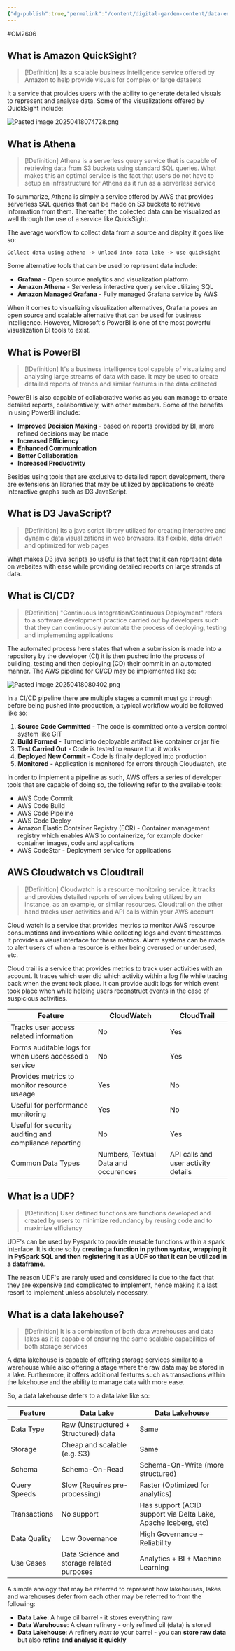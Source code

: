 ```yaml
---
{"dg-publish":true,"permalink":"/content/digital-garden-content/data-engineering-content/exam-prep-final-sem/data-engineering-content/cm-2606-lecture-10-notes/","updated":"2025-04-18T08:59:59.000+05:30"}
---
```


#CM2606

## What is Amazon QuickSight?

>[!Definition]
>Its a scalable business intelligence service offered by Amazon to help provide visuals for complex or large datasets

It a service that provides users with the ability to generate detailed visuals to represent and analyse data. Some of the visualizations offered by QuickSight include:

![Pasted image 20250418074728.png](/img/user/pngs/Pasted%20image%2020250418074728.png)

## What is Athena

>[!Definition]
>Athena is a serverless query service that is capable of retrieving data from S3 buckets using standard SQL queries. What makes this an optimal service is the fact that users do not have to setup an infrastructure for Athena as it run as a serverless service

To summarize, Athena is simply a service offered by AWS that provides serverless SQL queries that can be made on S3 buckets to retrieve information from them. Thereafter, the collected data can be visualized as well through the use of a service like QuickSight.

The average workflow to collect data from a source and display it goes like so:

`Collect data using athena -> Unload into data lake -> use quicksight`

Some alternative tools that can be used to represent data include:

- **Grafana** - Open source analytics and visualization platform
- **Amazon Athena** - Serverless interactive query service utilizing SQL
- **Amazon Managed Grafana** - Fully managed Grafana service by AWS

When it comes to visualizing visualization alternatives, Grafana poses an open source and scalable alternative that can be used for business intelligence. However, Microsoft's PowerBI is one of the most powerful visualization BI tools to exist.

## What is PowerBI

>[!Definition]
>It's a business intelligence tool capable of visualizing and analysing large streams of data with ease. It may be used to create detailed reports of trends and similar features in the data collected
>

PowerBI is also capable of collaborative works as you can manage to create detailed reports, collaboratively, with other members. Some of the benefits in using PowerBI include:

- **Improved Decision Making** - based on reports provided by BI, more refined decisions may be made
- **Increased Efficiency**
- **Enhanced Communication**
- **Better Collaboration**
- **Increased Productivity**

Besides using tools that are exclusive to detailed report development, there are extensions an libraries that may be utilized by applications to create interactive graphs such as D3 JavaScript.

## What is D3 JavaScript?

>[!Definition]
>Its a java script library utilized for creating interactive and dynamic data visualizations in web browsers. Its flexible, data driven and optimized for web pages

What makes D3 java scripts so useful is that fact that it can represent data on websites with ease while providing detailed reports on large strands of data.

## What is CI/CD?

>[!Definition]
>"Continuous Integration/Continuous Deployment" refers to a software development practice carried out by developers such that they can continuously automate the process of deploying, testing and implementing applications
>

The automated process here states that when a submission is made into a repository by the developer (CI) it is then pushed into the process of building, testing and then deploying (CD) their commit in an automated manner. The AWS pipeline for CI/CD may be implemented like so:

![Pasted image 20250418080402.png](/img/user/pngs/Pasted%20image%2020250418080402.png)

In a CI/CD pipeline there are multiple stages a commit must go through before being pushed into production, a typical workflow would be followed like so:

1. **Source Code Committed** - The code is committed onto a version control system like GIT
2. **Build Formed** - Turned into deployable artifact like container or jar file
3. **Test Carried Out** - Code is tested to ensure that it works
4. **Deployed New Commit** - Code is finally deployed into production
5. **Monitored** - Application is monitored for errors through Cloudwatch, etc

In order to implement a pipeline as such, AWS offers a series of developer tools that are capable of doing so, the following refer to the available tools:

- AWS Code Commit
- AWS Code Build
- AWS Code Pipeline
- AWS Code Deploy
- Amazon Elastic Container Registry (ECR) - Container management registry which enables AWS to containerize, for example docker container images, code and applications
- AWS CodeStar - Deployment service for applications

## AWS Cloudwatch vs Cloudtrail

>[!Definition]
>Cloudwatch is a resource monitoring service, it tracks and provides detailed reports of services being utilized by an instance, as an example, or similar resources. Cloudtrail on the other hand tracks user activities and API calls within your AWS account

Cloud watch is a service that provides metrics to monitor AWS resource consumptions and invocations while collecting logs and event timestamps. It provides a visual interface for these metrics. Alarm systems can be made to alert users of when a resource is either being overused or underused, etc.

Cloud trail is a service that provides metrics to track user activities with an account. It traces which user did which activity within a log file while tracing back when the event took place. It can provide audit logs for which event took place when while helping users reconstruct events in the case of suspicious activities.

| Feature                                                | CloudWatch                           | CloudTrail                          |
| ------------------------------------------------------ | ------------------------------------ | ----------------------------------- |
| Tracks user access related information                 | No                                   | Yes                                 |
| Forms auditable logs for when users accessed a service | No                                   | Yes                                 |
| Provides metrics to monitor resource useage            | Yes                                  | No                                  |
| Useful for performance monitoring                      | Yes                                  | No                                  |
| Useful for security auditing and compliance reporting  | No                                   | Yes                                 |
| Common Data Types                                      | Numbers, Textual Data and occurences | API calls and user activity details |

## What is a UDF?

>[!Definition]
>User defined functions are functions developed and created by users to minimize redundancy by reusing code and to maximize efficiency

UDF's can be used by Pyspark to provide reusable functions within a spark interface. It is done so by **creating a function in python syntax, wrapping it in PySpark SQL and then registering it as a UDF so that it can be utilized in a dataframe**.

The reason UDF's are rarely used and considered is due to the fact that they are expensive and complicated to implement, hence making it a last resort to implement unless absolutely necessary.

## What is a data lakehouse?

>[!Definition]
>It is a combination of both data warehouses and data lakes as it is capable of ensuring the same scalable capabilities of both storage services

A data lakehouse is capable of offering storage services similar to a warehouse while also offering a stage where the raw data may be stored in a lake. Furthermore, it offers additional features such as transactions within the lakehouse and the ability to manage data with more ease.

So, a data lakehouse defers to a data lake like so:

| Feature      | Data Lake                                 | Data Lakehouse                                                 |
| ------------ | ----------------------------------------- | -------------------------------------------------------------- |
| Data Type    | Raw (Unstructured + Structured) data      | Same                                                           |
| Storage      | Cheap and scalable (e.g. S3)              | Same                                                           |
| Schema       | Schema-On-Read                            | Schema-On-Write (more structured)                              |
| Query Speeds | Slow (Requires pre-processing)            | Faster (Optimized for analytics)                               |
| Transactions | No support                                | Has support (ACID support via Delta Lake, Apache Iceberg, etc) |
| Data Quality | Low Governance                            | High Governance + Reliability                                  |
| Use Cases    | Data Science and storage related purposes | Analytics + BI + Machine Learning                              |

A simple analogy that may be referred to represent how lakehouses, lakes and warehouses defer from each other may be referred to from the following:

- **Data Lake**: A huge oil barrel - it stores everything raw
- **Data Warehouse**: A clean refinery - only refined oil (data) is stored
- **Data Lakehouse**: A refinery _next to_ your barrel - you can **store raw data** but also **refine and analyse it quickly**